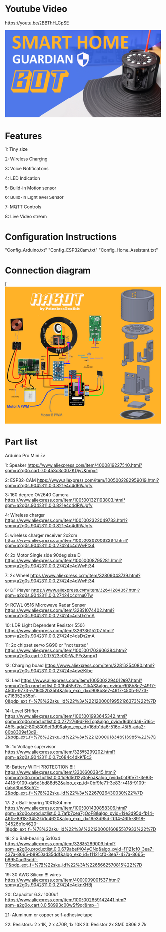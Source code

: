 # Youtube Video

https://youtu.be/2BBThH_CpSE

[![habot](https://github.com/PricelessToolkit/Smart-Home-Security-Guardian-Bot/blob/main/Images/Thumbinal_HABot.jpg)](https://youtu.be/2BBThH_CpSE)




# Features

1: Tiny size

2: Wireless Charging

3: Voice Notifications

4: LED Indication

5: Build-in Motion sensor

6: Build-in Light level Sensor

7: MQTT Controls

8: Live Video stream



# Configuration Instructions
"Config_Arduino.txt" "Config_ESP32Cam.txt" "Config_Home_Assistant.txt"











# Connection diagram

[![Connectiondiagram](https://github.com/PricelessToolkit/Smart-Home-Security-Guardian-Bot/blob/main/Images/schemeFull.jpg)










# Part list

Arduino Pro Mini 5v

1: Speaker https://www.aliexpress.com/item/4000819227540.html?spm=a2g0o.cart.0.0.453c3c00ZKDjy2&mp=1

2: ESP32-CAM https://www.aliexpress.com/item/1005002282959019.html?spm=a2g0s.9042311.0.0.821e4c4dRWJgfv

3: 160 degree OV2640 Camera https://www.aliexpress.com/item/1005001321193803.html?spm=a2g0s.9042311.0.0.821e4c4dRWJgfv

4: Wireless charger https://www.aliexpress.com/item/1005002322049733.html?spm=a2g0s.9042311.0.0.821e4c4dRWJgfv

5: wireless charger receiver 2x2cm https://www.aliexpress.com/item/1005002620082294.html?spm=a2g0s.9042311.0.0.27424c4dWwFt34

6: 2x Motor Single side 90deg size D https://www.aliexpress.com/item/10000008795281.html?spm=a2g0s.9042311.0.0.27424c4dWwFt34

7: 2x Wheel https://www.aliexpress.com/item/32809043739.html?spm=a2g0s.9042311.0.0.27424c4dWwFt34

8: DF Player https://www.aliexpress.com/item/32641284367.html?spm=a2g0s.9042311.0.0.27424c4drnq0Tw

9: RCWL 0516 Microwave Radar Sensor https://www.aliexpress.com/item/32851074402.html?spm=a2g0s.9042311.0.0.27424c4dsDn2mA

10: LDR Light Dependent Resistor 5506 https://www.aliexpress.com/item/32623615207.html?spm=a2g0s.9042311.0.0.27424c4dsDn2mA

11: 2x chipset servo SG90 or "not tested" https://www.aliexpress.com/item/1005001703606384.html?spm=a2g0o.cart.0.0.17523c00rWJPYe&mp=1

12: Charging board https://www.aliexpress.com/item/32816254080.html?spm=a2g0s.9042311.0.0.27424c4dwZKibe

13: Led https://www.aliexpress.com/item/1005002294012697.html?spm=a2g0o.productlist.0.0.1b455d2cJCIkAS&algo_pvid=c908b8e7-49f7-450b-9773-e716352b35bf&algo_exp_id=c908b8e7-49f7-450b-9773-e716352b35bf-0&pdp_ext_f=%7B%22sku_id%22%3A%2212000019952126373%22%7D

14: Level SHifter https://www.aliexpress.com/item/1005001993645342.html?spm=a2g0o.productlist.0.0.2772769dPEkTcp&algo_pvid=16db1da6-516c-45f5-ada2-80b8309ef3d9&algo_exp_id=16db1da6-516c-45f5-ada2-80b8309ef3d9-2&pdp_ext_f=%7B%22sku_id%22%3A%2212000018346913985%22%7D

15: 1x Voltage supervisor https://www.aliexpress.com/item/32595299202.html?spm=a2g0s.9042311.0.0.7c684c4dkKfEc3


16: Battery WITH PROTECTION !!!! https://www.aliexpress.com/item/33006003845.html?spm=a2g0o.productlist.0.0.1c9d5012y0oFoJ&algo_pvid=0bf9fe71-3e83-4418-9109-da5d3bd88d52&algo_exp_id=0bf9fe71-3e83-4418-9109-da5d3bd88d52-2&pdp_ext_f=%7B%22sku_id%22%3A%2267026430030%22%7D

17: 2 x Ball-bearing 10X15X4 mm https://www.aliexpress.com/item/1005001430858306.html?spm=a2g0o.productlist.0.0.7afb7cea7gOoF8&algo_pvid=19e3d95d-fb14-46f5-8918-34526b1c4620&algo_exp_id=19e3d95d-fb14-46f5-8918-34526b1c4620-1&pdp_ext_f=%7B%22sku_id%22%3A%2212000016085537933%22%7D

18: 2 x Ball-bearing 5x10x4 https://www.aliexpress.com/item/32885289009.html?spm=a2g0o.productlist.0.0.679abef4O4yONq&algo_pvid=f1121cf0-3ea7-437a-8665-b8950ad35ddf&algo_exp_id=f1121cf0-3ea7-437a-8665-b8950ad35ddf-11&pdp_ext_f=%7B%22sku_id%22%3A%2265662570815%22%7D

19: 30 AWG Silicon !!! wires https://www.aliexpress.com/item/4000009001537.html?spm=a2g0s.9042311.0.0.27424c4dknXHBj

20: Capacitor 6.3v 1000uf https://www.aliexpress.com/item/1005002659142441.html?spm=a2g0o.cart.0.0.58993c00wSf9qd&mp=1

21: Aluminum or copper self-adhesive tape

22: Resistors: 2 x 1K, 2 x 470R, 1x 10K
23: Resistor 2x SMD 0806 2.7k
